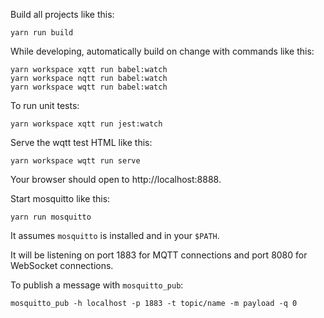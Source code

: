 Build all projects like this:

```
yarn run build
```

While developing, automatically build on change with commands like this:

```
yarn workspace xqtt run babel:watch
yarn workspace nqtt run babel:watch
yarn workspace wqtt run babel:watch
```

To run unit tests:

```
yarn workspace xqtt run jest:watch
```

Serve the wqtt test HTML like this:

```
yarn workspace wqtt run serve
```

Your browser should open to http://localhost:8888.

Start mosquitto like this:

```
yarn run mosquitto
```

It assumes `mosquitto` is installed and in your `$PATH`.

It will be listening on port 1883 for MQTT connections and port 8080 for
WebSocket connections.

To publish a message with `mosquitto_pub`:

```
mosquitto_pub -h localhost -p 1883 -t topic/name -m payload -q 0
```
